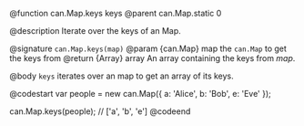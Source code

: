@function can.Map.keys keys
@parent can.Map.static 0

@description Iterate over the keys of an Map.

@signature `can.Map.keys(map)`
@param {can.Map} map the `can.Map` to get the keys from
@return {Array} array An array containing the keys from _map_.

@body
`keys` iterates over an map to get an array of its keys.

@codestart
var people = new can.Map({
 a: 'Alice',
 b: 'Bob',
 e: 'Eve'
});

can.Map.keys(people); // ['a', 'b', 'e']
@codeend